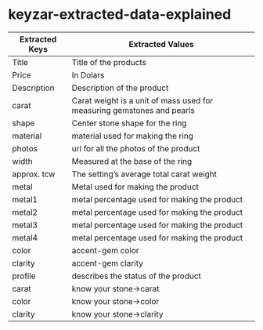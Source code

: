 # keyzar-extracted-data-explained

| Extracted Keys | Extracted Values |
| - |  - |
| Title | Title of the products |
| Price |       In Dolars |
| Description | Description of the product |
| carat | Carat weight is a unit of mass used for measuring gemstones and pearls |
| shape | Center stone shape  for the ring |
| material | material used for making the ring |
| photos | url for all the photos of the product |
| width | Measured at the base of the ring|
|approx. tcw|The setting’s average total carat weight|
|metal| Metal used for making the product |
|metal1| metal percentage used for making the product|
|metal2| metal percentage used for making the product|
|metal3| metal percentage used for making the product|
|metal4| metal percentage used for making the product|
|color | accent-gem color|
|clarity|accent-gem clarity|
|profile| describes the status of the product|
|carat| know your stone->carat|
|color|know your stone->color|
|clarity|know your stone->clarity|

